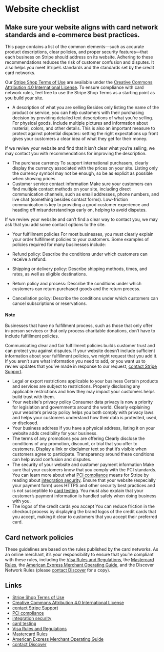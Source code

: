 # Website checklist

## Make sure your website aligns with card network standards and e-commerce best practices.

This page contains a list of the common elements—such as accurate product
descriptions, clear policies, and proper security features—that each business on
Stripe should address on its website. Adhering to these recommendations reduces
the risk of customer confusion and disputes. It also helps you meet Stripe’s
standards and the standards set by the credit card networks.

Our [Stripe Shop Terms of Use](https://stripe.com/stripe-shop/legal) are
available under the [Creative Commons Attribution 4.0 International
License](http://creativecommons.org/licenses/by/4.0/). To ensure compliance with
card network rules, feel free to use the Stripe Shop Terms as a starting point
as you build your site.

- A description of what you are selling
Besides only listing the name of the product or service, you can help customers
with their purchasing decision by providing detailed text descriptions of what
you’re selling. For physical goods, include multiple pictures and information
about material, colors, and other details. This is also an important measure to
protect against potential disputes: setting the right expectations up front
gives your customers a clear idea of what they get for their money.

If we review your website and find that it isn’t clear what you’re selling, we
may contact you with recommendations for improving the description.
- The purchase currency
To support international purchasers, clearly display the currency associated
with the prices on your site. Listing only the currency symbol may not be
enough, so be as explicit as possible when showing prices.
- Customer service contact information
Make sure your customers can find multiple contact methods on your site,
including direct communication channels, such as email addresses, phone numbers,
and live chat (something besides contact forms). Low-friction communication is
key to providing a good customer experience and heading off misunderstandings
early on, helping to avoid disputes.

​​If we review your website and can’t find a clear way to contact you, we may
ask that you add some contact options to the site.
- Your fulfillment policies
For most businesses, you must clearly explain your order fulfillment policies to
your customers. Some examples of policies required for many businesses include:

- Refund policy: Describe the conditions under which customers can receive a
refund.
- Shipping or delivery policy: Describe shipping methods, times, and rates, as
well as eligible destinations.
- Return policy and process: Describe the conditions under which customers can
return purchased goods and the return process.
- Cancellation policy: Describe the conditions under which customers can cancel
subscriptions or reservations.

#### Note

Businesses that have no fulfillment process, such as those that only offer
in-person services or that only process charitable donations, don’t have to
include fulfillment policies.

Communicating clear and fair fulfillment policies builds customer trust and can
protect you against disputes. If your website doesn’t include sufficient
information about your fulfillment policies, we might request that you add it.
If you aren’t sure what information you need to add, or you want us to review
updates that you’ve made in response to our request, [contact Stripe
Support](https://support.stripe.com/).
- Legal or export restrictions applicable to your business
Certain products and services are subject to restrictions. Properly disclosing
any applicable restrictions and how they may impact your customers helps build
trust with them.
- Your website's privacy policy
Consumer data privacy is now a priority for legislation and governments around
the world. Clearly explaining your website’s privacy policy helps you both
comply with privacy laws and helps your customers understand how their data is
protected, used, or disclosed.
- Your business address
If you have a physical address, listing it on your website adds credibility for
your business.
- The terms of any promotions you are offering
Clearly disclose the conditions of any promotion, discount, or trial that you
offer to customers. Display a link or disclaimer text so that it’s visible when
customers agree to participate. Transparency around these conditions can help
avoid confusion and disputes.
- The security of your website and customer payment information
Make sure that your customers know that you comply with the PCI standards. You
can learn more about what [PCI
compliance](https://docs.stripe.com/security/guide#validating-pci-compliance)
means for Stripe by reading about [integration
security](https://docs.stripe.com/security). Ensure that your website
(especially your payment form) uses HTTPS and other security best practices and
is not susceptible to [card
testing](https://docs.stripe.com/disputes/prevention/card-testing). You must
also explain that your customer’s payment information is handled safely when
doing business with you.
- The logos of the credit cards you accept
You can reduce friction in the checkout process by displaying the brand logos of
the credit cards that you accept, making it clear to customers that you accept
their preferred card.

## Card network policies

These guidelines are based on the rules published by the card networks. As an
online merchant, it’s your responsibility to ensure that you’re compliant with
these rules, including the [Visa Rules and
Regulations](https://usa.visa.com/dam/VCOM/download/about-visa/visa-rules-public.pdf),
the [Mastercard
Rules](https://www.mastercard.us/en-us/business/overview/support/rules.html),
the [American Express Merchant Operating
Guide](http://www.americanexpress.com/merchantopguide), and the Discover Network
Rules (please [contact Discover](https://www.discover.com/contact-us/) for a
copy).

## Links

- [Stripe Shop Terms of Use](https://stripe.com/stripe-shop/legal)
- [Creative Commons Attribution 4.0 International
License](http://creativecommons.org/licenses/by/4.0/)
- [contact Stripe Support](https://support.stripe.com/)
- [PCI
compliance](https://docs.stripe.com/security/guide#validating-pci-compliance)
- [integration security](https://docs.stripe.com/security)
- [card testing](https://docs.stripe.com/disputes/prevention/card-testing)
- [Visa Rules and
Regulations](https://usa.visa.com/dam/VCOM/download/about-visa/visa-rules-public.pdf)
- [Mastercard
Rules](https://www.mastercard.us/en-us/business/overview/support/rules.html)
- [American Express Merchant Operating
Guide](http://www.americanexpress.com/merchantopguide)
- [contact Discover](https://www.discover.com/contact-us/)